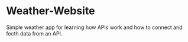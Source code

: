 # Weather-Website

Simple weather app for learning how APIs work and how to connect and fecth data from an API.
